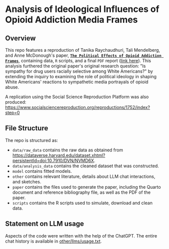 # Analysis of Ideological Influences of Opioid Addiction Media Frames

## Overview

This repo features a reproduction of Tanika Raychaudhuri, Tali Mendelberg, and Anne McDonough's paper, [**`The Political Effects of Opioid Addiction Frames`**](https://doi.org/10.1086/720326), containing data, `R` scripts, and a final `PDF` report ([link here](https://github.com/Bellamaclean7/Ideological-Influences-of-Opioid-Addiction-Media-Frames/blob/main/paper/paper.pdf)). This analysis furthered the original paper's original research question: "Is sympathy for drug users racially selective among White Americans?" by extending the inquiry to examining the role of political ideology in shaping White Americans' reactions to sympathetic media portrayals of opioid abuse.

A replication using the Social Science Reproduction Platform was also produced: https://www.socialsciencereproduction.org/reproductions/1752/index?step=0

## File Structure

The repo is structured as:

-   `data/raw_data` contains the raw data as obtained from https://dataverse.harvard.edu/dataset.xhtml?persistentId=doi:10.7910/DVN/NVMD6X.
-   `data/analysis_data` contains the cleaned dataset that was constructed.
-   `model` contains fitted models. 
-   `other` contains relevant literature, details about LLM chat interactions, and sketches.
-   `paper` contains the files used to generate the paper, including the Quarto document and reference bibliography file, as well as the PDF of the paper. 
-   `scripts` contains the R scripts used to simulate, download and clean data.


## Statement on LLM usage

Aspects of the code were written with the help of the ChatGPT. The entire chat history is available in [other/llms/usage.txt](https://github.com/Bellamaclean7/Ideological-Influences-of-Opioid-Addiction-Media-Frames/tree/main/other/llm).
